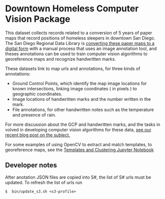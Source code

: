 # Downtown Homeless Computer Vision Package

This dataset collects records related to a conversion of 5 years of paper maps
that record positions of homeless sleepers in downtown San Diego. The San Diego
Regional Data Library is [converting these paper maps to a digital
form](http://downtown-homelessness.sandiegodata.org/) with a manual process that
uses an image annotation tool, and theses annotations can be used to train
computer vision algorithms to georeference maps and recognize handwritten marks.

These datasets link to map urls and annotations, for three kinds of annotations:

* Ground Control Points, which identify the map image locations for known intersections, linking image coordinates ( in pixels ) to geographic coordinates.
* Image locations of handwritten marks and the number written in the mark.
* File annotations, for other handwritten notes such as the temperature and presence of rain. 

For more discussion about the GCP and handwritten marks, and the tasks in volved
in developing computer vision algorithms for these data, [see our recent blog
post on the subject.
](https://www.sandiegodata.org/2019/09/computer-vision-for-greater-good/)

For some examples of using OpenCV to extract and match templates, to georeference maps, see the [Templates and Clustering Jupyter Notebook](https://nbviewer.jupyter.org/github/sandiegodata-projects/homelessness/blob/master/datasets/sandiegodata.org-downtown_cv/notebooks/Template%20Matching%20Clusters.ipynb)


## Developer notes

After anotation JSON files are copied into S#, the list of S# urls must be
updated. To refresh the list of urls run

    $  bin/update_s3.sh <s3-profile>

